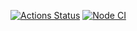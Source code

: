 [![Actions Status](https://github.com/KirSivogr/frontend-project-46/workflows/hexlet-check/badge.svg)](https://github.com/KirSivogr/frontend-project-46/actions)
[![Node CI](https://github.com/KirSivogr/frontend-project-46/actions/workflows/main.yml/badge.svg)](https://github.com/KirSivogr/frontend-project-46/actions/workflows/main.yml)
